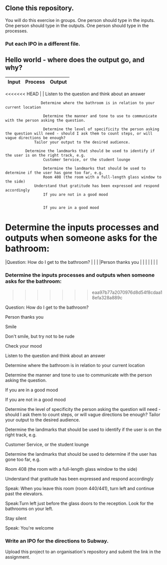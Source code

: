 ## Clone this repository. 

You will do this exercise in groups. 
One person should type in the inputs. 
One person should type in the outputs. 
One person should type in the processes. 

### Put each IPO in a different file.  

## Hello world - where does the output go, and why? 

|Input              |Process                                 |Output                                               |
|-------------------|----------------------------------------|-----------------------------------------------------|
<<<<<<< HEAD
|                   |
	             Listen to the question and think about an answer
		     
                    Determine where the bathroom is in relation to your current location
		     
                     Determine the manner and tone to use to communicate with the person asking the question.
		     
                     Determine the level of specificity the person asking the question will need - should I ask them to count steps, or will vague directions be enough?
	             Tailor your output to the desired audience.
		     
		     Determine the landmarks that should be used to identify if the user is on the right track, e.g.
                     Customer Service, or the student lounge
		     
                     Determine the landmarks that should be used to determine if the user has gone too far, e.g.
                     Room 408 (the room with a full-length glass window to the side)
	             Understand that gratitude has been expressed and respond accordingly
                     If you are not in a good mood


                     If you are in a good mood


Determine the inputs processes and outputs when someone asks for the bathroom: 
=======
|Question: How do I get to the bathroom?                   |                                        |                                          |
|Person thanks you                   |                                        |                                            |
|                   |                                        |                                          |

### Determine the inputs processes and outputs when someone asks for the bathroom: 
>>>>>>> eaa97b77a2070976d8d54f8cdaa18efa328a889c

Question: How do I get to the bathroom?

Person thanks you

Smile

Don't smile, but try not to be rude 

Check your mood

Listen to the question and think about an answer

Determine where the bathroom is in relation to your current location

Determine the manner and tone to use to communicate with the person asking the question.

If you are in a good mood

If you are not in a good mood

Determine the level of specificity the person asking the question will need - should I ask them to count steps, or will vague directions be enough? Tailor your output to the desired audience.

Determine the landmarks that should be used to identify if the user is on the right track, e.g. 

Customer Service, or the student lounge

Determine the landmarks that should be used to determine if the user has gone too far, e.g.

Room 408 (the room with a full-length glass window to the side)

Understand that gratitude has been expressed and respond accordingly

Speak: When you leave this room (room 440/441), turn left and continue past the elevators.

Speak:Turn left just before the glass doors to the reception. Look for the bathrooms on your left.  

Stay silent

Speak: You're welcome 

### Write an IPO for the directions to Subway.

Upload this project to an organisation's repository and submit the link in the assignment. 


